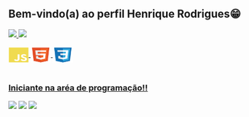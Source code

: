 ## Bem-vindo(a) ao perfil Henrique Rodrigues😁

 <div>
   <a href="https://github.com/henriquerodrigues17">
   <img height="180em" src="https://github-readme-stats.vercel.app/api?username=henriquerodrigues17&show_icons=true&theme=tokyonight&include_all_commits=true&count_private=true"/>
   <img height="180em" src="https://github-readme-stats.vercel.app/api/top-langs/?username=henriquerodrigues17&layout=compact&langs_count=6&theme=tokyonight"/>
</div>
    
<div style="display: inline_block"><br>
  <img align="center" alt="Js" height="30" width="40" src="https://raw.githubusercontent.com/devicons/devicon/master/icons/javascript/javascript-plain.svg">
  <img align="center" alt="HTML" height="30" width="40" src="https://raw.githubusercontent.com/devicons/devicon/master/icons/html5/html5-original.svg">
  <img align="center" alt="CSS" height="30" width="40" src="https://raw.githubusercontent.com/devicons/devicon/master/icons/css3/css3-original.svg">
</div>
 
<br>
 
### Iniciante na aréa de programação!!
 

  <a href="https://instagram.com/rickxszz" target="_blank"><img src="https://img.shields.io/badge/-Instagram-%23E4405F?style=for-the-badge&logo=instagram&logoColor=white" target="_blank"></a>
 <a href="ID USER - 483097420230688769" target="_blank"><img src="https://img.shields.io/badge/Discord-7289DA?style=for-the-badge&logo=discord&logoColor=white" target="_blank"></a> 
  <a href = "tricktm17@gmail.com"><img src="https://img.shields.io/badge/-Gmail-%23333?style=for-the-badge&logo=gmail&logoColor=white" target="_blank"></a>
 
